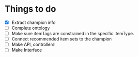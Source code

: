 # Things to do

- [x] Extract champion info
- [ ] Complete ontology
- [ ] Make sure itemTags are constrained in the specific itemType.
- [ ] Connect recommended item sets to the champion
- [ ] Make API, controllers!
- [ ] Make Interface

